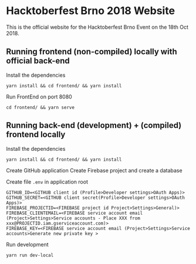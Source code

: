 # Hacktoberfest Brno 2018 Website

This is the official website for the Hacktoberfest Brno Event on the 18th Oct 2018.


## Running frontend (non-compiled) locally with official back-end

Install the dependencies
```
yarn install && cd frontend/ && yarn install
```

Run FrontEnd on port 8080
```
cd frontend/ && yarn serve
```

## Running back-end (development) + (compiled) frontend locally

Install the dependencies
```
yarn install && cd frontend/ && yarn install
```

Create GitHub application
Create Firebase project and create a database

Create file `.env` in application root
```
GITHUB_ID=<GITHUB client id (Profile>Developer settings>OAuth Apps)>
GITHUB_SECRET=<GITHUB client secret(Profile>Developer settings>OAuth Apps)>
FIREBASE_PROJECTID=<FIREBASE project id Project>Settings>General)>
FIREBASE_CLIENTEMAIL=<FIREBASE service account email (Project>Settings>Service accounts - Place XXX from xxx@PROJECTID.iam.gserviceaccount.com)>
FIREBASE_KEY=<FIREBASE service account email (Project>Settings>Service accounts>Generate new private key >
```

Run development
```
yarn run dev-local
```
